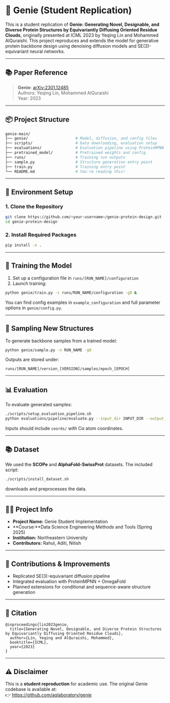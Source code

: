 
# 🧬 Genie (Student Replication)

This is a student replication of **Genie: Generating Novel, Designable, and Diverse Protein Structures by Equivariantly Diffusing Oriented Residue Clouds**, originally presented at ICML 2023 by Yeqing Lin and Mohammed AlQuraishi. This project reproduces and extends the model for generative protein backbone design using denoising diffusion models and SE(3)-equivariant neural networks.

---

## 📚 Paper Reference

> **Genie**: [arXiv:2301.12485](https://arxiv.org/abs/2301.12485)  
> Authors: Yeqing Lin, Mohammed AlQuraishi  
> Year: 2023

---

## 📦 Project Structure

```bash
genie-main/
├── genie/                     # Model, diffusion, and config files
├── scripts/                   # Data downloading, evaluation setup
├── evaluations/               # Evaluation pipeline using ProteinMPNN + ESMFold
├── pretrained_model/          # Pretrained weights and config
├── runs/                      # Training run outputs
├── sample.py                  # Structure generation entry point
├── train.py                   # Training entry point
└── README.md                  # You're reading this!
```

---

## 🧪 Environment Setup

### 1. Clone the Repository

```bash
git clone https://github.com/<your-username>/genie-protein-design.git
cd genie-protein-design
```

### 2. Install Required Packages

```bash
pip install -e .
```

---

## 🚀 Training the Model

1. Set up a configuration file in `runs/[RUN_NAME]/configuration`
2. Launch training:

```bash
python genie/train.py -c runs/RUN_NAME/configuration -g0 &
```

You can find config examples in `example_configuration` and full parameter options in `genie/config.py`.

---

## 🎯 Sampling New Structures

To generate backbone samples from a trained model:

```bash
python genie/sample.py -n RUN_NAME -g0
```

Outputs are stored under:

```
runs/[RUN_NAME]/version_[VERSION]/samples/epoch_[EPOCH]
```

---

## 📊 Evaluation

To evaluate generated samples:

```bash
./scripts/setup_evaluation_pipeline.sh
python evaluations/pipeline/evaluate.py --input_dir INPUT_DIR --output_dir OUTPUT_DIR
```

Inputs should include `coords/` with Cα atom coordinates.

---

## 📚 Dataset

We used the **SCOPe** and **AlphaFold-SwissProt** datasets. The included script:

```bash
./scripts/install_dataset.sh
```

downloads and preprocesses the data.

---

## 🙋‍♀️ Project Info

- **Project Name:** Genie Student Implementation
- **Course:**Data Science Engineering Methods and Tools (Spring 2025)
- **Institution:** Northeastern University
- **Contributors:** Rahul, Aditi, Nitish

---

## 🧠 Contributions & Improvements

- Replicated SE(3)-equivariant diffusion pipeline
- Integrated evaluation with ProteinMPNN + OmegaFold
- Planned extensions for conditional and sequence-aware structure generation

---

## 📄 Citation

```
@inproceedings{lin2023genie,
  title={Generating Novel, Designable, and Diverse Protein Structures by Equivariantly Diffusing Oriented Residue Clouds},
  author={Lin, Yeqing and AlQuraishi, Mohammed},
  booktitle={ICML},
  year={2023}
}
```

---

## ⚠️ Disclaimer

This is a **student reproduction** for academic use. The original Genie codebase is available at:  
👉 https://github.com/aqlaboratory/genie
